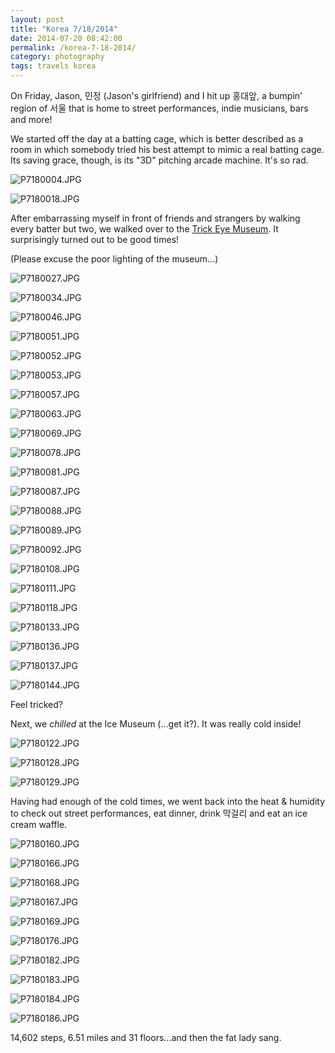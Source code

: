 ```yaml
---
layout: post
title: "Korea 7/18/2014"
date: 2014-07-20 08:42:00
permalink: /korea-7-18-2014/
category: photography
tags: travels korea
---
```

On Friday, Jason, 민정 (Jason's girlfriend) and I hit up 홍대앞, a bumpin' region of 서울 that is home to street performances, indie musicians, bars and more!

We started off the day at a batting cage, which is better described as a room in which somebody tried his best attempt to mimic a real batting cage. Its saving grace, though, is its "3D" pitching arcade machine. It's so rad.

![P7180004.JPG](http://img.svbtle.com/sxkdvxjc855gxw.jpg)

![P7180018.JPG](http://img.svbtle.com/ngk5b14outsg.jpg)

After embarrassing myself in front of friends and strangers by walking every batter but two, we walked over to the [Trick Eye Museum](http://english.visitkorea.or.kr/enu/SI/SI_EN_3_1_1_1.jsp?cid=1324865). It surprisingly turned out to be good times!

(Please excuse the poor lighting of the museum...)

![P7180027.JPG](http://img.svbtle.com/xruef9ftthim9w.jpg)

![P7180034.JPG](http://img.svbtle.com/zgtrgbhmvctn6q.jpg)

![P7180046.JPG](http://img.svbtle.com/dgdmelhkt3tjbq.jpg)

![P7180051.JPG](http://img.svbtle.com/kzpacqyrzwqug.jpg)

![P7180052.JPG](http://img.svbtle.com/uuvcgbgeixda.jpg)

![P7180053.JPG](http://img.svbtle.com/20dg3qhh5b1m5a.jpg)

![P7180057.JPG](http://img.svbtle.com/pfo3lht2fno3rw.jpg)

![P7180063.JPG](http://img.svbtle.com/uwb0p91dwqo1wg.jpg)

![P7180069.JPG](http://img.svbtle.com/dn9m1jbjp89tkq.jpg)

![P7180078.JPG](http://img.svbtle.com/od6cxizg1wxsva.jpg)

![P7180081.JPG](http://img.svbtle.com/dlhrj12u4fx8qw.jpg)

![P7180087.JPG](http://img.svbtle.com/wwd262ypvkt1w.jpg)

![P7180088.JPG](http://img.svbtle.com/mpgjdn7qgrvntq.jpg)

![P7180089.JPG](http://img.svbtle.com/ddmcd78vwr0vew.jpg)

![P7180092.JPG](http://img.svbtle.com/hycjbydbsff4lg.jpg)

![P7180108.JPG](http://img.svbtle.com/5acq2xgs4tmqqg.jpg)

![P7180111.JPG](http://img.svbtle.com/zifqnzlaftiyw.jpg)

![P7180118.JPG](http://img.svbtle.com/ljlvedpooezzq.jpg)

![P7180133.JPG](http://img.svbtle.com/jdtvfsgvqt6nvq.jpg)

![P7180136.JPG](http://img.svbtle.com/li51r8zcqtkra.jpg)

![P7180137.JPG](http://img.svbtle.com/hl1mb0szi0f7sa.jpg)

![P7180144.JPG](http://img.svbtle.com/yut4dwex1svfg.jpg)

Feel tricked?

Next, we *chilled* at the Ice Museum (...get it?). It was really cold inside!

![P7180122.JPG](http://img.svbtle.com/mh0obiqay2lq.jpg)

![P7180128.JPG](http://img.svbtle.com/7kdvs0jiua7qag.jpg)

![P7180129.JPG](http://img.svbtle.com/73w8sd0b3bnv7w.jpg)

Having had enough of the cold times, we went back into the heat & humidity to check out street performances, eat dinner, drink 막걸리 and eat an ice cream waffle.

![P7180160.JPG](http://img.svbtle.com/t64f26vsaspha.jpg)

![P7180166.JPG](http://img.svbtle.com/eqs65wrzqwklma.jpg)

![P7180168.JPG](http://img.svbtle.com/t2xhbxndnv2fmq.jpg)

![P7180167.JPG](http://img.svbtle.com/bxyo2ccksqs0a.jpg)

![P7180169.JPG](http://img.svbtle.com/viltboes97nxw.jpg)

![P7180176.JPG](http://img.svbtle.com/slw8fnovi30r1g.jpg)

![P7180182.JPG](http://img.svbtle.com/idl75r01ihzhwq.jpg)

![P7180183.JPG](http://img.svbtle.com/orcri04b5vxf8g.jpg)

![P7180184.JPG](http://img.svbtle.com/tvpvyysejxng3g.jpg)

![P7180186.JPG](http://img.svbtle.com/qvpojk5xkyqg.jpg)

14,602 steps, 6.51 miles and 31 floors...and then the fat lady sang.
